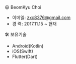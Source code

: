 😃 BeomKyu Choi
  - 이메일: zxc8376@gmail.com
  - 경   력: 2017.11.15 ~ 현재

🛠️ 보유기술
 - Android(Kotlin)
 - iOS(Swift)
 - Flutter(Dart)
